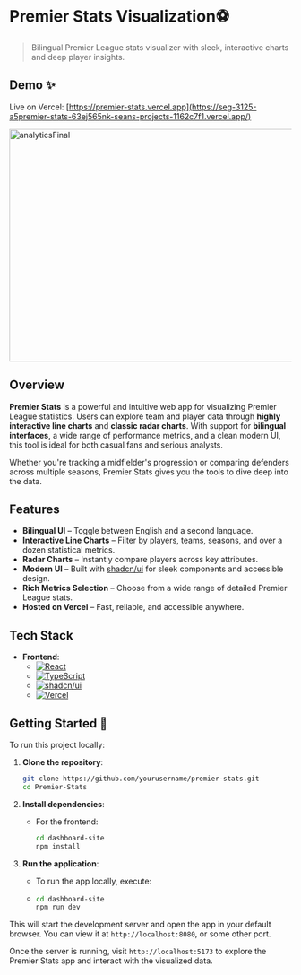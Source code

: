 # Premier Stats Visualization⚽  
> Bilingual Premier League stats visualizer with sleek, interactive charts and deep player insights.

## Demo ✨  
Live on Vercel: [https://premier-stats.vercel.app](https://seg-3125-a5premier-stats-63ej565nk-seans-projects-1162c7f1.vercel.app/)

<img width="662" height="415" alt="analyticsFinal" src="https://github.com/user-attachments/assets/a64c1404-c487-469f-b785-b0383c26c85d" />
 

## Overview  

**Premier Stats** is a powerful and intuitive web app for visualizing Premier League statistics. Users can explore team and player data through **highly interactive line charts** and **classic radar charts**. With support for **bilingual interfaces**, a wide range of performance metrics, and a clean modern UI, this tool is ideal for both casual fans and serious analysts.

Whether you're tracking a midfielder's progression or comparing defenders across multiple seasons, Premier Stats gives you the tools to dive deep into the data.

## Features

- **Bilingual UI** – Toggle between English and a second language.
- **Interactive Line Charts** – Filter by players, teams, seasons, and over a dozen statistical metrics.
- **Radar Charts** – Instantly compare players across key attributes.
- **Modern UI** – Built with [shadcn/ui](https://ui.shadcn.com/) for sleek components and accessible design.
- **Rich Metrics Selection** – Choose from a wide range of detailed Premier League stats.
- **Hosted on Vercel** – Fast, reliable, and accessible anywhere.

## Tech Stack  

- **Frontend**:
  - [![React](https://img.shields.io/badge/React-%2320232a.svg?logo=react&logoColor=%2361DAFB)](https://reactjs.org/)
  - [![TypeScript](https://img.shields.io/badge/TypeScript-%23007ACC.svg?logo=typescript&logoColor=white)](https://www.typescriptlang.org/)
  - [![shadcn/ui](https://img.shields.io/badge/shadcn%2Fui-%2320232a.svg?logo=vercel&logoColor=white)](https://ui.shadcn.com/)
  - [![Vercel](https://img.shields.io/badge/Vercel-%23000000.svg?logo=vercel&logoColor=white)](https://vercel.com/)

## Getting Started 🚀  

To run this project locally:

1. **Clone the repository**:
   ```bash
   git clone https://github.com/yourusername/premier-stats.git
   cd Premier-Stats

2. **Install dependencies**:
   - For the frontend:
     ```bash
     cd dashboard-site
     npm install
     ```

3. **Run the application**:
   - To run the app locally, execute:
   - ```bash
     cd dashboard-site
     npm run dev
     ```
This will start the development server and open the app in your default browser. You can view it at `http://localhost:8080`, or some other port. 


Once the server is running, visit `http://localhost:5173` to explore the Premier Stats app and interact with the visualized data. 

